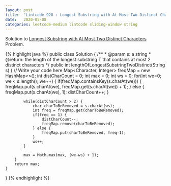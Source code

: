 ```yaml
---
layout: post
title:  "Lintcode 928 : Longest Substring with At Most Two Distinct Characters"
date:   2020-05-08
categories: leetcode-medium lintcode sliding-window string
---
```


Solution to [Longest Substring with At Most Two Distinct Characters][lintcode] Problem.

{% highlight java %}
public class Solution {
    /**
     * @param s: a string
     * @return: the length of the longest substring T that contains at most 2 distinct characters
     */
    public int lengthOfLongestSubstringTwoDistinct(String s) {
        // Write your code here
        Map<Character, Integer> freqMap = new HashMap<>();
        int distCharCount = 0;
        int max = 0;
        int ws = 0;
        for(int we=0; we < s.length(); we++) {
            if(freqMap.containsKey(s.charAt(we))) {
                freqMap.put(s.charAt(we), freqMap.get(s.charAt(we)) + 1);
            } else {
                freqMap.put(s.charAt(we), 1);
                distCharCount++;
            }

            while(distCharCount > 2) {
                char charToBeRemoved = s.charAt(ws);
                int freq = freqMap.get(charToBeRemoved);
                if(freq == 1) {
                    distCharCount--;
                    freqMap.remove(charToBeRemoved);
                } else {
                    freqMap.put(charToBeRemoved, freq-1);
                }
                ws++;
            }
            
            max = Math.max(max, (we-ws) + 1);
        }
        return max;
    }
}
{% endhighlight %}

[lintcode]: https://www.lintcode.com/problem/longest-substring-with-at-most-two-distinct-characters/description